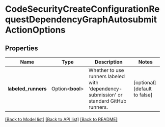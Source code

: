 # CodeSecurityCreateConfigurationRequestDependencyGraphAutosubmitActionOptions

## Properties

Name | Type | Description | Notes
------------ | ------------- | ------------- | -------------
**labeled_runners** | Option<**bool**> | Whether to use runners labeled with 'dependency-submission' or standard GitHub runners. | [optional][default to false]

[[Back to Model list]](../README.md#documentation-for-models) [[Back to API list]](../README.md#documentation-for-api-endpoints) [[Back to README]](../README.md)



